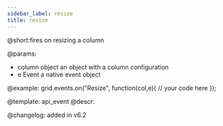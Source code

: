 ```yaml
---
sidebar_label: resize
title: resize
---          
```


@short:fires on resizing a column

@params:
- column		object		an object with a column configuration
- e				Event		a native event object


@example:
grid.events.on("Resize", function(col,e){
	// your code here
});


@template: api_event
@descr:

@changelog:
added in v6.2


